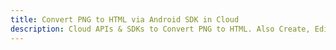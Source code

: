---title: Convert PNG to HTML via Android SDK in Clouddescription: Cloud APIs & SDKs to Convert PNG to HTML. Also Create, Edit & Render Microsoft Word & OpenOffice documents in the Cloud.---